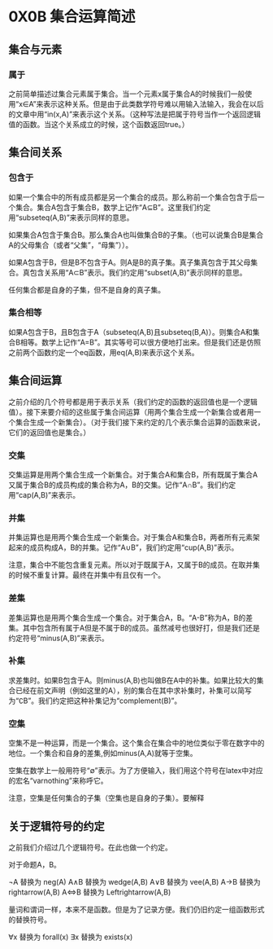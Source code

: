 # 0X0B 集合运算简述

## 集合与元素

### 属于

之前简单描述过集合元素属于集合。当一个元素x属于集合A的时候我们一般使用“x∈A”来表示这种关系。但是由于此类数学符号难以用输入法输入，我会在以后的文章中用“in(x,A)”来表示这个关系。（这种写法是把属于符号当作一个返回逻辑值的函数。当这个关系成立的时候，这个函数返回true。）

## 集合间关系

### 包含于

如果一个集合中的所有成员都是另一个集合的成员。那么称前一个集合包含于后一个集合。集合A包含于集合B，数学上记作“A⊆B”。这里我们约定用“subseteq(A,B)”来表示同样的意思。

如果集合A包含于集合B。那么集合A也叫做集合B的子集。（也可以说集合B是集合A的父母集合（或者“父集”，“母集”））。

如果A包含于B，但是B不包含于A。则A是B的真子集。真子集真包含于其父母集合。真包含关系用“A⊂B”表示。我们约定用“subset(A,B)”表示同样的意思。

任何集合都是自身的子集，但不是自身的真子集。

### 集合相等

如果A包含于B，且B包含于A（subseteq(A,B)且subseteq(B,A)）。则集合A和集合B相等。数学上记作“A=B”。其实等号可以很方便地打出来。但是我们还是仿照之前两个函数约定一个eq函数，用eq(A,B)来表示这个关系。

## 集合间运算

之前介绍的几个符号都是用于表示关系（我们约定的函数的返回值也是一个逻辑值）。接下来要介绍的这些属于集合间运算（用两个集合生成一个新集合或者用一个集合生成一个新集合）。（对于我们接下来约定的几个表示集合运算的函数来说，它们的返回值也是集合。）

### 交集

交集运算是用两个集合生成一个新集合。对于集合A和集合B，所有既属于集合A又属于集合B的成员构成的集合称为A，B的交集。记作“A∩B”。我们约定用“cap(A,B)”来表示。

### 并集

并集运算也是用两个集合生成一个新集合。对于集合A和集合B，两者所有元素架起来的成员构成A，B的并集。记作“A∪B”，我们约定用“cup(A,B)”表示。

注意，集合中不能包含重复元素。所以对于既属于A，又属于B的成员。在取并集的时候不重复计算。最终在并集中有且仅有一个。

### 差集

差集运算也是用两个集合生成一个集合。对于集合A，B。“A-B”称为A，B的差集。其中包含所有属于A但是不属于B的成员。虽然减号也很好打，但是我们还是约定符号“minus(A,B)”来表示。

### 补集

求差集时。如果B包含于A。则minus(A,B)也叫做B在A中的补集。如果比较大的集合已经在前文声明（例如这里的A），别的集合在其中求补集时，补集可以简写为“∁B”。我们约定把这种补集记为“complement(B)”。

### 空集

空集不是一种运算，而是一个集合。这个集合在集合中的地位类似于零在数字中的地位。一个集合和自身的差集,例如minus(A,A)就等于空集。

空集在数学上一般用符号“∅”表示。为了方便输入，我们用这个符号在latex中对应的宏名“varnothing”来称呼它。

注意，空集是任何集合的子集（空集也是自身的子集）。要解释

## 关于逻辑符号的约定

之前我们介绍过几个逻辑符号。在此也做一个约定。

对于命题A，B。

¬A 替换为 neg(A)
A∧B 替换为 wedge(A,B)
A∨B 替换为 vee(A,B)
A→B 替换为 rightarrow(A,B)
A⇔B 替换为 Leftrightarrow(A,B)

量词和谓词一样，本来不是函数。但是为了记录方便。我们仍旧约定一组函数形式的替换符号。

∀x 替换为 forall(x)
∃x 替换为 exists(x)
